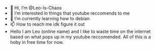 - 👋 Hi, I’m @Leo-Is-Chaos
- 👀 I’m interested in things that youtube reccomends to me
- 🌱 I’m currently learning how to debian
- 📫 How to reach me idk figure it out
- Hello I am Leo (online name) and I like to waste time on the internet based on what pops up in my youtube reccomended. All of this is a hoby in free time for now.
